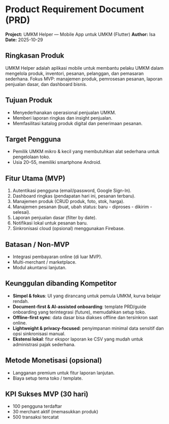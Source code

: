 # Product Requirement Document (PRD)
**Project:** UMKM Helper — Mobile App untuk UMKM (Flutter)
**Author:** Isa
**Date:** 2025-10-29

## Ringkasan Produk
UMKM Helper adalah aplikasi mobile untuk membantu pelaku UMKM dalam mengelola produk, inventori, pesanan, pelanggan, dan pemasaran sederhana. Fokus MVP: manajemen produk, pemrosesan pesanan, laporan penjualan dasar, dan dashboard bisnis.

## Tujuan Produk
- Menyederhanakan operasional penjualan UMKM.
- Memberi laporan ringkas dan insight penjualan.
- Memfasilitasi katalog produk digital dan penerimaan pesanan.

## Target Pengguna
- Pemilik UMKM mikro & kecil yang membutuhkan alat sederhana untuk pengelolaan toko.
- Usia 20–55, memiliki smartphone Android.

## Fitur Utama (MVP)
1. Autentikasi pengguna (email/password, Google Sign-In).
2. Dashboard ringkas (pendapatan hari ini, pesanan terbaru).
3. Manajemen produk (CRUD produk, foto, stok, harga).
4. Manajemen pesanan (buat, ubah status: baru - diproses - dikirim - selesai).
5. Laporan penjualan dasar (filter by date).
6. Notifikasi lokal untuk pesanan baru.
7. Sinkronisasi cloud (opsional) menggunakan Firebase.

## Batasan / Non-MVP
- Integrasi pembayaran online (di luar MVP).
- Multi-merchant / marketplace.
- Modul akuntansi lanjutan.

## Keunggulan dibanding Kompetitor
- **Simpel & fokus**: UI yang dirancang untuk pemula UMKM, kurva belajar rendah.
- **Document-first & AI-assisted onboarding**: template PRD/guide onboarding yang terintegrasi (future), memudahkan setup toko.
- **Offline-first sync**: data dasar bisa diakses offline dan tersinkron saat online.
- **Lightweight & privacy-focused**: penyimpanan minimal data sensitif dan opsi sinkronisasi manual.
- **Ekstensi lokal**: fitur ekspor laporan ke CSV yang mudah untuk administrasi pajak sederhana.

## Metode Monetisasi (opsional)
- Langganan premium untuk fitur laporan lanjutan.
- Biaya setup tema toko / template.

## KPI Sukses MVP (30 hari)
- 100 pengguna terdaftar
- 30 merchant aktif (memasukkan produk)
- 500 transaksi tercatat

